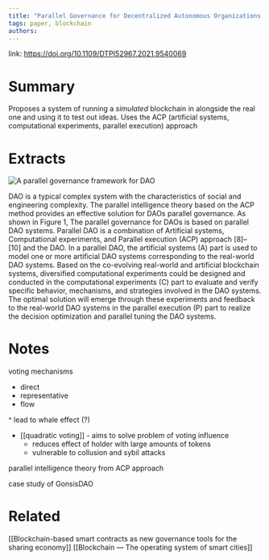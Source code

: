 ```yaml
---
title: "Parallel Governance for Decentralized Autonomous Organizations enabled by Blockchain and Smart Contracts"
tags: paper, blockchain
authors:
---
```


link: https://doi.org/10.1109/DTPI52967.2021.9540069

# Summary
Proposes a system of running a _simulated_ blockchain in alongside the real one and using it to test out ideas. Uses the ACP (artificial systems, computational experiments, parallel execution) approach

# Extracts
![A parallel governance framework for DAO](https://i.imgur.com/8MU12WW.png)

DAO is a typical complex system with the characteristics of social and engineering complexity. The parallel intelligence theory based on the ACP method provides an effective solution for DAOs parallel governance. As shown in Figure 1, The parallel governance for DAOs is based on parallel DAO systems. Parallel DAO is a combination of Artificial systems, Computational experiments, and Parallel execution (ACP) approach [8]–[10] and the DAO. In a parallel DAO, the artificial systems (A) part is used to model one or more artificial DAO systems corresponding to the real-world DAO systems. Based on the co-evolving real-world and artificial blockchain systems, diversified computational experiments could be designed and conducted in the computational experiments (C) part to evaluate and verify specific behavior, mechanisms, and strategies involved in the DAO systems. The optimal solution will emerge through these experiments and feedback to the real-world DAO systems in the parallel execution (P) part to realize the decision optimization and parallel tuning the DAO systems.

# Notes
voting mechanisms
- direct
- representative
- flow
 
^ lead to whale effect (?)

- [[quadratic voting]] - aims to solve problem of voting influence
	- reduces effect of holder with large amounts of tokens
	- vulnerable to collusion and sybil attacks

parallel intelligence theory from ACP approach

case study of GonsisDAO



# Related
[[Blockchain-based smart contracts as new governance tools for the sharing economy]]
[[Blockchain — The operating system of smart cities]]